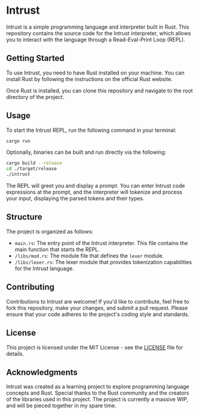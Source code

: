 # Intrust

Intrust is a simple programming language and interpreter built in Rust. This repository contains the source code for the Intrust interpreter, which allows you to interact with the language through a Read-Eval-Print Loop (REPL).

## Getting Started

To use Intrust, you need to have Rust installed on your machine. You can install Rust by following the instructions on the official Rust website.

Once Rust is installed, you can clone this repository and navigate to the root directory of the project.

## Usage

To start the Intrust REPL, run the following command in your terminal:

```sh
cargo run
```

Optionally, binaries can be built and run directly via the following:
```sh
cargo build --release
cd ./target/release
./intrust
```

The REPL will greet you and display a prompt. You can enter Intrust code expressions at the prompt, and the interpreter will tokenize and process your input, displaying the parsed tokens and their types.

## Structure

The project is organized as follows:

- `main.rs`: The entry point of the Intrust interpreter. This file contains the main function that starts the REPL.
- `/libs/mod.rs`: The module file that defines the `lexer` module.
- `/libs/lexer.rs`: The lexer module that provides tokenization capabilities for the Intrust language.

## Contributing

Contributions to Intrust are welcome! If you'd like to contribute, feel free to fork this repository, make your changes, and submit a pull request. Please ensure that your code adheres to the project's coding style and standards.

## License

This project is licensed under the MIT License - see the [LICENSE](LICENSE) file for details.

## Acknowledgments

Intrust was created as a learning project to explore programming language concepts and Rust. Special thanks to the Rust community and the creators of the libraries used in this project. The project is currently a massive WIP, and will be pieced together in my spare time.
